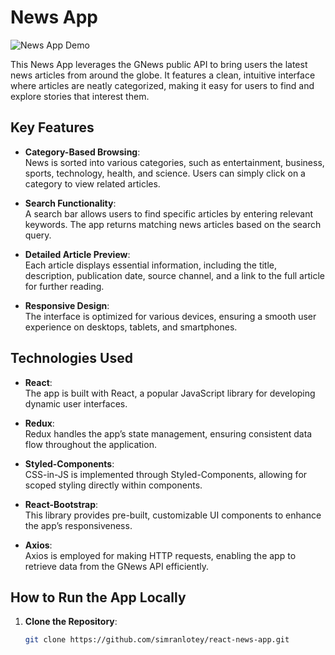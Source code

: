 # News App  

![News App Demo](https://github.com/simranlotey/react-news-app/blob/master/src/components/Images/demo.png)  

This News App leverages the GNews public API to bring users the latest news articles from around the globe. It features a clean, intuitive interface where articles are neatly categorized, making it easy for users to find and explore stories that interest them.  

## Key Features  

- **Category-Based Browsing**:  
  News is sorted into various categories, such as entertainment, business, sports, technology, health, and science. Users can simply click on a category to view related articles.  

- **Search Functionality**:  
  A search bar allows users to find specific articles by entering relevant keywords. The app returns matching news articles based on the search query.  

- **Detailed Article Preview**:  
  Each article displays essential information, including the title, description, publication date, source channel, and a link to the full article for further reading.  

- **Responsive Design**:  
  The interface is optimized for various devices, ensuring a smooth user experience on desktops, tablets, and smartphones.  

## Technologies Used  

- **React**:  
  The app is built with React, a popular JavaScript library for developing dynamic user interfaces.  

- **Redux**:  
  Redux handles the app’s state management, ensuring consistent data flow throughout the application.  

- **Styled-Components**:  
  CSS-in-JS is implemented through Styled-Components, allowing for scoped styling directly within components.  

- **React-Bootstrap**:  
  This library provides pre-built, customizable UI components to enhance the app’s responsiveness.  

- **Axios**:  
  Axios is employed for making HTTP requests, enabling the app to retrieve data from the GNews API efficiently.  

## How to Run the App Locally  

1. **Clone the Repository**:  
   ```bash
   git clone https://github.com/simranlotey/react-news-app.git
